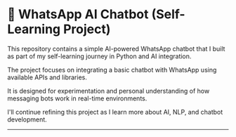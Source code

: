 # 🤖 WhatsApp AI Chatbot (Self-Learning Project)

This repository contains a simple AI-powered WhatsApp chatbot that I built as part of my self-learning journey in Python and AI integration.

The project focuses on integrating a basic chatbot with WhatsApp using available APIs and libraries. 

It is designed for experimentation and personal understanding of how messaging bots work in real-time environments.

I'll continue refining this project as I learn more about AI, NLP, and chatbot development.

---

